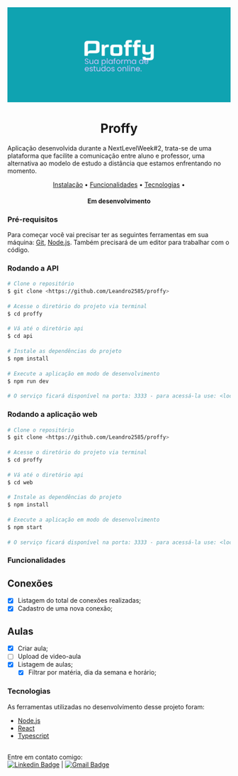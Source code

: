 <img alt="Proffy" title="Proffy" src="./assets/banner.svg"/>
<h1 align="center"> Proffy</h1>
<p align="left">
Aplicação desenvolvida durante a NextLevelWeek#2, trata-se de uma plataforma que facilite a comunicação entre aluno e professor, uma alternativa ao modelo de estudo a distância que estamos enfrentando no momento.
</p>
<p align="center">
      <a href="#Pré-requisitos">Instalação</a> • 
      <a href="#Funcionalidades">Funcionalidades</a> • 
      <a href="#Tecnologias">Tecnologias</a> • 
</p>
<h4 align="center">
Em desenvolvimento
</h4>

### Pré-requisitos
Para começar você vai precisar ter as seguintes ferramentas em sua máquina:
[Git](https://git-scm.com), [Node.js](https://nodejs.org/en/).
Também precisará de um editor para trabalhar com o código.

### Rodando a API

``` bash
# Clone o repositório
$ git clone <https://github.com/Leandro2585/proffy>

# Acesse o diretório do projeto via terminal
$ cd proffy

# Vá até o diretório api
$ cd api

# Instale as dependências do projeto
$ npm install

# Execute a aplicação em modo de desenvolvimento
$ npm run dev

# O serviço ficará disponível na porta: 3333 - para acessá-la use: <localhost:3333>
```
### Rodando a aplicação web
``` bash
# Clone o repositório
$ git clone <https://github.com/Leandro2585/proffy>

# Acesse o diretório do projeto via terminal
$ cd proffy

# Vá até o diretório api
$ cd web

# Instale as dependências do projeto
$ npm install

# Execute a aplicação em modo de desenvolvimento
$ npm start

# O serviço ficará disponível na porta: 3333 - para acessá-la use: <localhost:3000>
```
### Funcionalidades

## Conexões

- [x] Listagem do total de conexões realizadas;
- [x] Cadastro de uma nova conexão;

## Aulas
- [x] Criar aula;
- [ ] Upload de video-aula
- [x] Listagem de aulas;
    - [x] Filtrar por matéria, dia da semana e horário;
### Tecnologias
As ferramentas utilizadas no desenvolvimento desse projeto foram:
- [Node.js](https://nodejs.org/en/)
- [React](https://pt-br.reactjs.org/)
- [Typescript](https://typescriptlang.org/)

 <br/> Entre em contato comigo:<br/> [![Linkedin Badge](https://img.shields.io/badge/-LeandroReal-blue?style=flat-square&logo=Linkedin&logoColor=white&link=https://www.linkedin.com/in/leandro-r-434b811a5/)](https://www.linkedin.com/in/leandro-r-434b811a5/) 
| 
[![Gmail Badge](https://img.shields.io/badge/-leo.real2585@gmail.com-c14438?style=flat-square&logo=Gmail&logoColor=white&link=mailto:leo.real2585@gmail.com)](mailto:leo.real2585@gmail.com)
